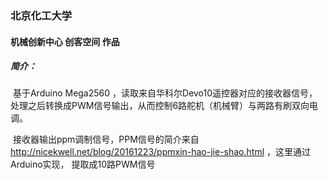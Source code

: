 ### 北京化工大学 

#### 机械创新中心 创客空间 作品

##### 简介：

​		基于Arduino Mega2560 ，读取来自华科尔Devo10遥控器对应的接收器信号，处理之后转换成PWM信号输出，从而控制6路舵机（机械臂）与两路有刷双向电调。

​		接收器输出ppm调制信号，PPM信号的简介来自 http://nicekwell.net/blog/20161223/ppmxin-hao-jie-shao.html ，这里通过Arduino实现， 提取成10路PWM信号







